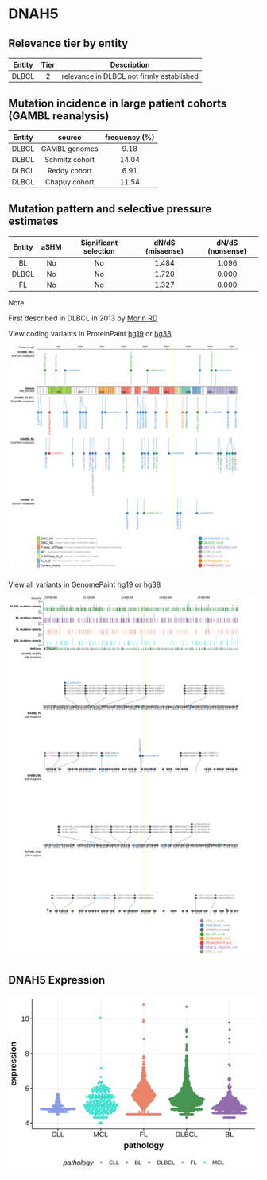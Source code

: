 # DNAH5

## Relevance tier by entity

|Entity|Tier|Description                              |
|:------:|:----:|-----------------------------------------|
|DLBCL |2   |relevance in DLBCL not firmly established|

## Mutation incidence in large patient cohorts (GAMBL reanalysis)

|Entity|source        |frequency (%)|
|:------:|:--------------:|:-------------:|
|DLBCL |GAMBL genomes | 9.18        |
|DLBCL |Schmitz cohort|14.04        |
|DLBCL |Reddy cohort  | 6.91        |
|DLBCL |Chapuy cohort |11.54        |

## Mutation pattern and selective pressure estimates

|Entity|aSHM|Significant selection|dN/dS (missense)|dN/dS (nonsense)|
|:------:|:----:|:---------------------:|:----------------:|:----------------:|
|BL    |No  |No                   |1.484           |1.096           |
|DLBCL |No  |No                   |1.720           |0.000           |
|FL    |No  |No                   |1.327           |0.000           |


> [!NOTE]
> First described in DLBCL in 2013 by [Morin RD](https://pubmed.ncbi.nlm.nih.gov/23699601)


View coding variants in ProteinPaint [hg19](https://morinlab.github.io/LLMPP/GAMBL/DNAH5_protein.html)  or [hg38](https://morinlab.github.io/LLMPP/GAMBL/DNAH5_protein_hg38.html)

![image](images/proteinpaint/DNAH5_NM_001369.svg)

View all variants in GenomePaint [hg19](https://morinlab.github.io/LLMPP/GAMBL/DNAH5.html)  or [hg38](https://morinlab.github.io/LLMPP/GAMBL/DNAH5_hg38.html)

![image](images/proteinpaint/DNAH5.svg)
## DNAH5 Expression
![image](images/gene_expression/DNAH5_by_pathology.svg)
